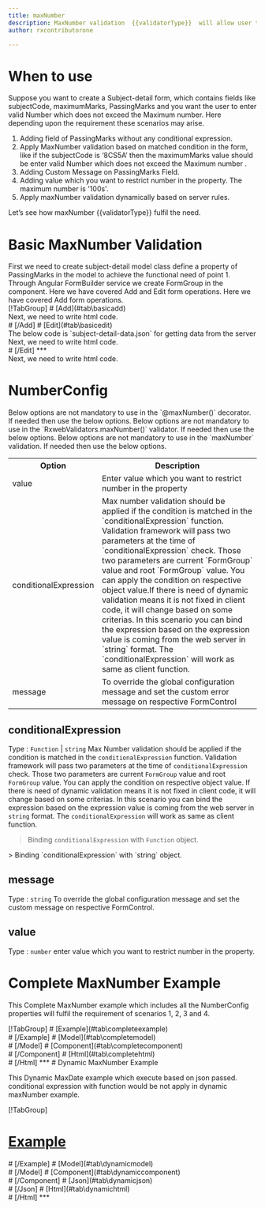 ```yaml
---
title: maxNumber
description: MaxNumber validation  {{validatorType}}  will allow user to enter the input upto the maximum number value parameter.
author: rxcontributorone

---
```

# When to use
Suppose you want to create a Subject-detail form, which contains fields like subjectCode, maximumMarks, PassingMarks and you want the user to enter valid  Number which does not exceed the Maximum number. Here depending upon the requirement these scenarios may arise.
<ol class='showHideElement'>
<li>Adding field of PassingMarks without any conditional expression.</li>
<li>Apply MaxNumber validation based on matched condition in the form, like if the subjectCode is ‘8CS5A’ then the maximumMarks value should be enter valid  Number which does not exceed the Maximum number .</li>
<li>Adding Custom Message on PassingMarks Field.</li>
<li>Adding value which you want to restrict number in the property. The maximum number is '100s'. </li>
<data-scope scope="['decorator','validator']">
<li>Apply maxNumber validation dynamically based on server rules.</li>
</data-scope>
</ol>
Let’s see how maxNumber {{validatorType}} fulfil the need.

# Basic MaxNumber Validation

<data-scope scope="['decorator','template-driven']">
First we need to create subject-detail model class define a property of PassingMarks in the model to achieve the functional need of point 1.
<div component="app-code" class='showHideElement' key="maxNumber-add-model"></div> 
</data-scope>
Through Angular FormBuilder service we create FormGroup in the component.
<data-scope scope="['decorator']">
Here we have covered Add and Edit form operations. 
</data-scope>

<data-scope scope="['validator','template-driven']">
Here we have covered Add form operations. 
</data-scope>

<data-scope scope="['decorator']">
<div component="app-tabs" key="basic-operations"></div>
[!TabGroup]
# [Add](#tab\basicadd)
<div component="app-code" class='showHideElement' key="maxNumber-add-component"></div> 
Next, we need to write html code.
<div component="app-code" class='showHideElement' key="maxNumber-add-html"></div> 
<div component="app-example-runner" ref-component="app-MaxNumber-add"></div>
# [/Add]
# [Edit](#tab\basicedit)
<div component="app-code" class='showHideElement' key="maxNumber-edit-component"></div> 
The below code is `subject-detail-data.json` for getting data from the server
<div component="app-code" class='showHideElement' key="maxNumber-edit-json"></div> 
Next, we need to write html code.
<div component="app-code" class='showHideElement' key="maxNumber-edit-html"></div> 
<div component="app-example-runner" ref-component="app-MaxNumber-edit"></div>
# [/Edit]
***
</data-scope>

<data-scope scope="['validator','template-driven']">
<div component="app-code" class='showHideElement' key="maxNumber-add-component"></div> 
Next, we need to write html code.
<div component="app-code" class='showHideElement' key="maxNumber-add-html"></div> 
<div component="app-example-runner" ref-component="app-MaxNumber-add"></div>
</data-scope>

# NumberConfig 
<data-scope scope="['decorator']">
Below options are not mandatory to use in the `@maxNumber()` decorator. If needed then use the below options.
</data-scope>

<data-scope scope="['validator']">
Below options are not mandatory to use in the `RxwebValidators.maxNumber()` validator. If needed then use the below options.
</data-scope>

<data-scope scope="['template-driven']">
Below options are not mandatory to use in the `maxNumber` validation. If needed then use the below options.
</data-scope>

<table class="table table-bordered table-striped showHideElement">
<tr><th>Option</th><th>Description</th></tr>
<tr><td><a (click)='scrollTo("#value")' title="value">value</a></td><td>Enter value which you want to restrict number in the property</td></tr>
<tr><td><a  (click)='scrollTo("#conditionalExpression")' title="conditionalExpression">conditionalExpression</a></td><td>Max number validation should be applied if the condition is matched in the `conditionalExpression` function. Validation framework will pass two parameters at the time of `conditionalExpression` check. Those two parameters are current `FormGroup` value and root `FormGroup` value. You can apply the condition on respective object value.If there is need of dynamic validation means it is not fixed in client code, it will change based on some criterias. In this scenario you can bind the expression based on the expression value is coming from the web server in `string` format. The `conditionalExpression` will work as same as client function.</td></tr>
<tr><td><a  (click)='scrollTo("#message")' title="message">message</a></td><td>To override the global configuration message and set the custom error message on respective FormControl</td></tr>
</table>

## conditionalExpression 
Type :  `Function`  |  `string` 
Max Number validation should be applied if the condition is matched in the `conditionalExpression` function. Validation framework will pass two parameters at the time of `conditionalExpression` check. Those two parameters are current `FormGroup` value and root `FormGroup` value. You can apply the condition on respective object value.
If there is need of dynamic validation means it is not fixed in client code, it will change based on some criterias. In this scenario you can bind the expression based on the expression value is coming from the web server in `string` format. The `conditionalExpression` will work as same as client function.

> Binding `conditionalExpression` with `Function` object.
<div component="app-code" class='showHideElement' key="maxNumber-conditionalExpressionExampleFunction-model"></div> 
> Binding `conditionalExpression` with `string` object.
<div component="app-code" class='showHideElement' key="maxNumber-conditionalExpressionExampleString-model"></div> 

<div component="app-example-runner" ref-component="app-maxNumber-conditionalExpression" title="maxNumber {{validatorType}} with conditionalExpression" key="conditionalExpression"></div>

## message 
Type :  `string` 
To override the global configuration message and set the custom message on respective FormControl.

<div component="app-code" class='showHideElement' key="maxNumber-messageExample-model"></div> 
<div component="app-example-runner" ref-component="app-maxNumber-message" title="maxNumber {{validatorType}} with message" key="message"></div>

## value 
Type :  `number` 
enter value which you want to restrict number in the property.

<div component="app-code" class='showHideElement' key="maxNumber-valueExample-model"></div> 
<div component="app-example-runner" ref-component="app-maxNumber-value" title="maxNumber {{validatorType}} with value" key="value"></div>

# Complete MaxNumber Example

This Complete MaxNumber example which includes all the NumberConfig properties will fulfil the requirement of scenarios 1, 2, 3 and 4.

<div component="app-tabs" key="complete"></div>
[!TabGroup]
# [Example](#tab\completeexample)
<div component="app-example-runner" ref-component="app-MaxNumber-complete"></div>
# [/Example]
<data-scope scope="['decorator','template-driven']">
# [Model](#tab\completemodel)
<div component="app-code" class='showHideElement' key="maxNumber-complete-model"></div> 
# [/Model]
</data-scope>
# [Component](#tab\completecomponent)
<div component="app-code" class='showHideElement' key="maxNumber-complete-component"></div> 
# [/Component]
# [Html](#tab\completehtml)
<div component="app-code" class='showHideElement' key="maxNumber-complete-html"></div> 
# [/Html]
***

<data-scope scope="['decorator','validator']">
# Dynamic MaxNumber Example

This Dynamic MaxDate example which execute based on json passed. conditional expression with function would be not apply in dynamic maxNumber example. 

<div component="app-tabs" key="dynamic"></div>

[!TabGroup]
# [Example](#tab\dynamicexample)
<div component="app-example-runner" ref-component="app-MaxNumber-dynamic"></div>
# [/Example]
<data-scope scope="['decorator']">
# [Model](#tab\dynamicmodel)
<div component="app-code" class='showHideElement' key="maxNumber-dynamic-model"></div>
# [/Model]
</data-scope>
# [Component](#tab\dynamiccomponent)
<div component="app-code" class='showHideElement' key="maxNumber-dynamic-component"></div>
# [/Component]
# [Json](#tab\dynamicjson)
<div component="app-code" class='showHideElement' key="maxNumber-dynamic-json"></div>
# [/Json]
# [Html](#tab\dynamichtml)
<div component="app-code" class='showHideElement' key="maxNumber-dynamic-html"></div>
# [/Html]
***
</data-scope>
